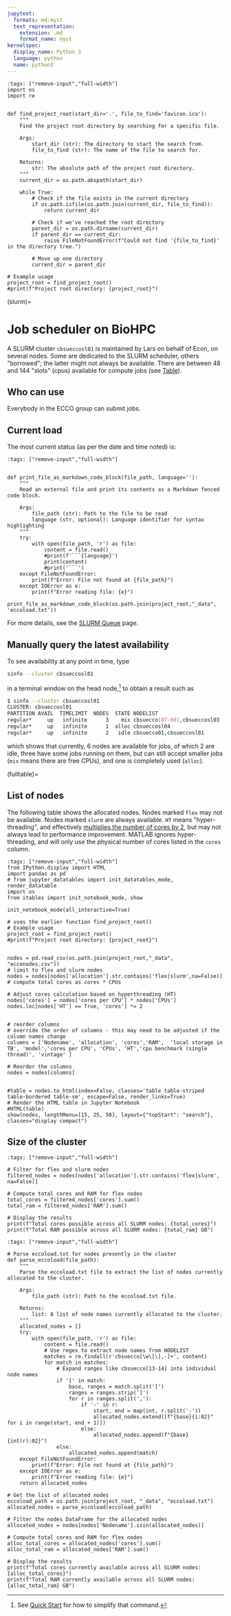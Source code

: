 ```yaml
---
jupytext:
  formats: md:myst
  text_representation:
    extension: .md
    format_name: myst
kernelspec:
  display_name: Python 3
  language: python
  name: python3
---
```



```{code-cell} ipython3
:tags: ["remove-input","full-width"]
import os
import re


def find_project_root(start_dir='.', file_to_find='favicon.ico'):
    """
    Find the project root directory by searching for a specific file.
    
    Args:
        start_dir (str): The directory to start the search from.
        file_to_find (str): The name of the file to search for.
        
    Returns:
        str: The absolute path of the project root directory.
    """
    current_dir = os.path.abspath(start_dir)
    
    while True:
        # Check if the file exists in the current directory
        if os.path.isfile(os.path.join(current_dir, file_to_find)):
            return current_dir
        
        # Check if we've reached the root directory
        parent_dir = os.path.dirname(current_dir)
        if parent_dir == current_dir:
            raise FileNotFoundError(f"Could not find '{file_to_find}' in the directory tree.")
        
        # Move up one directory
        current_dir = parent_dir

# Example usage
project_root = find_project_root()
#print(f"Project root directory: {project_root}")
```

(slurm)=

# Job scheduler on BioHPC

A SLURM cluster `cbsueccosl01` is maintained by Lars on behalf of Econ, on several nodes. Some are dedicated to the SLURM scheduler, others "borrowed"; the latter might not always be available. There are between 48 and 144 "slots" (cpus) available for compute jobs (see [Table](fulltable)).

## Who can use

Everybody in the ECCO group can submit jobs.

## Current load

The most current status (as per the date and time noted) is:

```{code-cell} python3
:tags: ["remove-input","full-width"]


def print_file_as_markdown_code_block(file_path, language=''):
    """
    Read an external file and print its contents as a Markdown fenced code block.
    
    Args:
        file_path (str): Path to the file to be read
        language (str, optional): Language identifier for syntax highlighting
    """
    try:
        with open(file_path, 'r') as file:
            content = file.read()
            #print(f'```{language}')
            print(content)
            #print('```')
    except FileNotFoundError:
        print(f"Error: File not found at {file_path}")
    except IOError as e:
        print(f"Error reading file: {e}")

print_file_as_markdown_code_block(os.path.join(project_root,"_data", 'eccoload.txt'))
```

For more details, see the [SLURM Queue](slurm-queue.md) page.

## Manually query the latest availability

To see availability at any point in time, type

```bash
sinfo --cluster cbsueccosl01
```

in a terminal window on the head node,[^quick] to obtain a result such as

[^quick]: See [Quick Start](onetimesetup-slurm) for how to simplify that command.

```bash
$ sinfo --cluster cbsueccosl01
CLUSTER: cbsueccosl01
PARTITION AVAIL  TIMELIMIT  NODES  STATE NODELIST
regular*     up   infinite      3    mix cbsuecco[07-08],cbsueccosl03
regular*     up   infinite      1  alloc cbsueccosl04
regular*     up   infinite      2   idle cbsuecco01,cbsueccosl01
```

which shows that currently, 6 nodes are available for jobs, of which 2 are idle, three have some jobs running on them, but can still accept smaller jobs (`mix` means there are free CPUs), and one is completely used (`alloc`).

(fulltable)=
## List of nodes

The following table shows the allocated nodes. Nodes marked `flex` may not be available. Nodes marked `slurm` are always available. `HT` means "hyper-threading", and effectively [multiplies the number of cores by 2](https://www.intel.com/content/www/us/en/gaming/resources/hyper-threading.html), but may not always lead to performance improvement. MATLAB ignores hyper-threading, and will only use the physical number of cores listed in the `cores` column.

```{code-cell} ipython3
:tags: ["remove-input","full-width"]
from IPython.display import HTML
import pandas as pd
# from jupyter_datatables import init_datatables_mode, render_datatable
import os
from itables import init_notebook_mode, show

init_notebook_mode(all_interactive=True)

# uses the earlier function find_project_root()
# Example usage
project_root = find_project_root()
#print(f"Project root directory: {project_root}")


nodes = pd.read_csv(os.path.join(project_root,"_data", "ecconodes.csv"))
# limit to flex and slurm nodes
nodes = nodes[nodes['allocation'].str.contains('flex|slurm',na=False)]
# compute total cores as cores * CPUs

# Adjust cores calculation based on hyperthreading (HT)
nodes['cores'] = nodes['cores per CPU'] * nodes['CPUs']
nodes.loc[nodes['HT'] == True, 'cores'] *= 2


# reorder columns
# override the order of columns - this may need to be adjusted if the column names change
columns = ['Nodename', 'allocation', 'cores','RAM',  'local storage in TB', 'model','cores per CPU', 'CPUs', 'HT','cpu benchmark (single thread)', 'vintage' ]

# Reorder the columns
nodes = nodes[columns]


#table = nodes.to_html(index=False, classes='table table-striped table-bordered table-sm', escape=False, render_links=True)
# Render the HTML table in Jupyter Notebook
#HTML(table)
show(nodes, lengthMenu=[15, 25, 50], layout={"topStart": "search"}, classes="display compact")

```

## Size of the cluster


```{code-cell} ipython3
:tags: ["remove-input","full-width"]

# Filter for flex and slurm nodes
filtered_nodes = nodes[nodes['allocation'].str.contains('flex|slurm', na=False)]

# Compute total cores and RAM for flex nodes
total_cores = filtered_nodes['cores'].sum()
total_ram = filtered_nodes['RAM'].sum()

# Display the results
print(f"Total cores possible across all SLURM nodes: {total_cores}")
print(f"Total RAM possible across all SLURM nodes: {total_ram} GB")
```


```{code-cell} ipython3
:tags: ["remove-input","full-width"]

# Parse eccoload.txt for nodes presently in the cluster
def parse_eccoload(file_path):
    """
    Parse the eccoload.txt file to extract the list of nodes currently allocated to the cluster.
    
    Args:
        file_path (str): Path to the eccoload.txt file.
        
    Returns:
        list: A list of node names currently allocated to the cluster.
    """
    allocated_nodes = []
    try:
        with open(file_path, 'r') as file:
            content = file.read()
            # Use regex to extract node names from NODELIST
            matches = re.findall(r'cbsuecco[\w\[\],-]+', content)
            for match in matches:
                # Expand ranges like cbsuecco[13-14] into individual node names
                if '[' in match:
                    base, ranges = match.split('[')
                    ranges = ranges.strip(']')
                    for r in ranges.split(','):
                        if '-' in r:
                            start, end = map(int, r.split('-'))
                            allocated_nodes.extend([f"{base}{i:02}" for i in range(start, end + 1)])
                        else:
                            allocated_nodes.append(f"{base}{int(r):02}")
                else:
                    allocated_nodes.append(match)
    except FileNotFoundError:
        print(f"Error: File not found at {file_path}")
    except IOError as e:
        print(f"Error reading file: {e}")
    return allocated_nodes

# Get the list of allocated nodes
eccoload_path = os.path.join(project_root, "_data", "eccoload.txt")
allocated_nodes = parse_eccoload(eccoload_path)

# Filter the nodes DataFrame for the allocated nodes
allocated_nodes = nodes[nodes['Nodename'].isin(allocated_nodes)]

# Compute total cores and RAM for flex nodes
alloc_total_cores = allocated_nodes['cores'].sum()
alloc_total_ram = allocated_nodes['RAM'].sum()

# Display the results
print(f"Total cores currently available across all SLURM nodes: {alloc_total_cores}")
print(f"Total RAM currently available across all SLURM nodes: {alloc_total_ram} GB")
```
